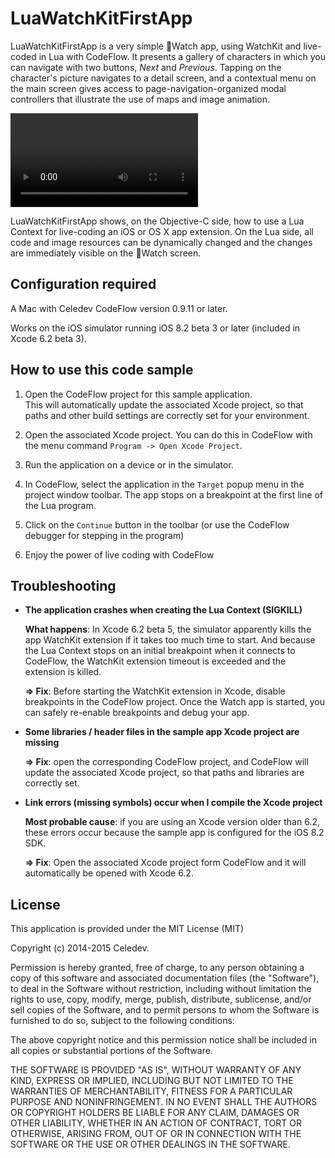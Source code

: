 # LuaWatchKitFirstApp

LuaWatchKitFirstApp is a very simple Watch app, using WatchKit and live-coded in Lua with CodeFlow. It presents a gallery of characters in which you can navigate with two buttons, *Next* and *Previous*. Tapping on the character's picture navigates to a detail screen, and a contextual menu on the main screen gives access to page-navigation-organized modal controllers that illustrate the use of maps and image animation.

<video style='max-width:100%;' controls autoplay loop><source src="WatchApp1-overview.mp4" type="video/mp4"><source src="WatchApp1-overview.webm" type="video/webm"></video>

LuaWatchKitFirstApp shows, on the Objective-C side, how to use a Lua Context for live-coding an iOS or OS X app extension. On the Lua side, all code and image resources can be dynamically changed and the changes are immediately visible on the Watch screen.

## Configuration required

A Mac with Celedev CodeFlow version 0.9.11 or later.

Works on the iOS simulator running iOS 8.2 beta 3 or later (included in Xcode 6.2 beta 3).

## How to use this code sample

1. Open the CodeFlow project for this sample application.  
  This will automatically update the associated Xcode project, so that paths and other build settings are correctly set for your environment.

2. Open the associated Xcode project. You can do this in CodeFlow with the menu command `Program -> Open Xcode Project`.

3. Run the application on a device or in the simulator.

4. In CodeFlow, select the application in the `Target` popup menu in the project window toolbar. The app stops on a breakpoint at the first line of the Lua program.

5. Click on the `Continue` button in the toolbar (or use the CodeFlow debugger for stepping in the program) 

6. Enjoy the power of live coding with CodeFlow

## Troubleshooting

- **The application crashes when creating the Lua Context (SIGKILL)**
  
  **What happens**: In Xcode 6.2 beta 5, the simulator apparently kills the app WatchKit extension if it takes too much time to start. And because the  Lua Context stops on an initial breakpoint when it connects to CodeFlow, the WatchKit extension timeout is exceeded and the extension is killed.
  
  **⇒ Fix**: Before starting the WatchKit extension in Xcode, disable breakpoints in the CodeFlow project. Once the Watch app is started, you can safely re-enable breakpoints and debug your app.
  
- **Some libraries / header files in the sample app Xcode project are missing**

  **⇒ Fix**: open the corresponding CodeFlow project, and CodeFlow will update the associated Xcode project, so that paths and libraries are correctly set.

- **Link errors (missing symbols) occur when I compile the Xcode project**

  **Most probable cause**: if you are using an Xcode version older than 6.2, these errors occur because the sample app is configured for the iOS 8.2 SDK.

  **⇒ Fix**: Open the associated Xcode project form CodeFlow and it will automatically be opened with Xcode 6.2.

## License

This application is provided under the MIT License (MIT)

Copyright (c) 2014-2015 Celedev.

Permission is hereby granted, free of charge, to any person obtaining a copy
of this software and associated documentation files (the "Software"), to deal
in the Software without restriction, including without limitation the rights
to use, copy, modify, merge, publish, distribute, sublicense, and/or sell
copies of the Software, and to permit persons to whom the Software is
furnished to do so, subject to the following conditions:

The above copyright notice and this permission notice shall be included in
all copies or substantial portions of the Software.

THE SOFTWARE IS PROVIDED "AS IS", WITHOUT WARRANTY OF ANY KIND, EXPRESS OR
IMPLIED, INCLUDING BUT NOT LIMITED TO THE WARRANTIES OF MERCHANTABILITY,
FITNESS FOR A PARTICULAR PURPOSE AND NONINFRINGEMENT. IN NO EVENT SHALL THE
AUTHORS OR COPYRIGHT HOLDERS BE LIABLE FOR ANY CLAIM, DAMAGES OR OTHER
LIABILITY, WHETHER IN AN ACTION OF CONTRACT, TORT OR OTHERWISE, ARISING FROM,
OUT OF OR IN CONNECTION WITH THE SOFTWARE OR THE USE OR OTHER DEALINGS IN
THE SOFTWARE.
